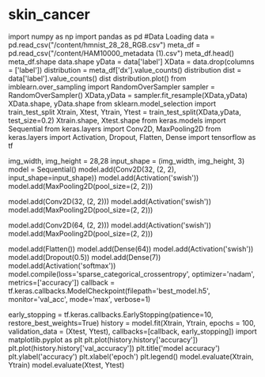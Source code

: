 # skin_cancer
import numpy as np 
import pandas as pd
#Data Loading
data = pd.read_csv("/content/hmnist_28_28_RGB.csv")
meta_df = pd.read_csv("/content/HAM10000_metadata (1).csv")
meta_df.head()
meta_df.shape
data.shape
yData = data['label']
XData = data.drop(columns = ['label'])
distribution = meta_df['dx'].value_counts()
distribution
dist = data['label'].value_counts()
dist
distribution.plot()
from imblearn.over_sampling import RandomOverSampler 
sampler = RandomOverSampler()
XData,yData  = sampler.fit_resample(XData,yData)
XData.shape, yData.shape
from sklearn.model_selection import train_test_split
Xtrain, Xtest, Ytrain, Ytest = train_test_split(XData,yData, test_size=0.2)
Xtrain.shape, Xtest.shape
from keras.models import Sequential
from keras.layers import Conv2D, MaxPooling2D
from keras.layers import Activation, Dropout, Flatten, Dense
import tensorflow as tf

img_width, img_height = 28,28
input_shape = (img_width, img_height, 3)
model = Sequential()
model.add(Conv2D(32, (2, 2), input_shape=input_shape))
model.add(Activation('swish'))
model.add(MaxPooling2D(pool_size=(2, 2)))

model.add(Conv2D(32, (2, 2)))
model.add(Activation('swish'))
model.add(MaxPooling2D(pool_size=(2, 2)))

model.add(Conv2D(64, (2, 2)))
model.add(Activation('swish'))
model.add(MaxPooling2D(pool_size=(2, 2)))

model.add(Flatten())
model.add(Dense(64))
model.add(Activation('swish'))
model.add(Dropout(0.5))
model.add(Dense(7))
model.add(Activation('softmax'))
model.compile(loss='sparse_categorical_crossentropy',
optimizer='nadam',
metrics=['accuracy'])
callback = tf.keras.callbacks.ModelCheckpoint(filepath='best_model.h5',
                                                  monitor='val_acc', mode='max',
                                                 verbose=1)

early_stopping = tf.keras.callbacks.EarlyStopping(patience=10, restore_best_weights=True)
history = model.fit(Xtrain,
                    Ytrain,
                    epochs = 100,
                    validation_data = (Xtest, Ytest),
                    callbacks=[callback, early_stopping])
import matplotlib.pyplot as plt
plt.plot(history.history['accuracy'])
plt.plot(history.history['val_accuracy'])
plt.title('model accuracy')
plt.ylabel('accuracy')
plt.xlabel('epoch')
plt.legend()
model.evaluate(Xtrain, Ytrain)
model.evaluate(Xtest, Ytest)
